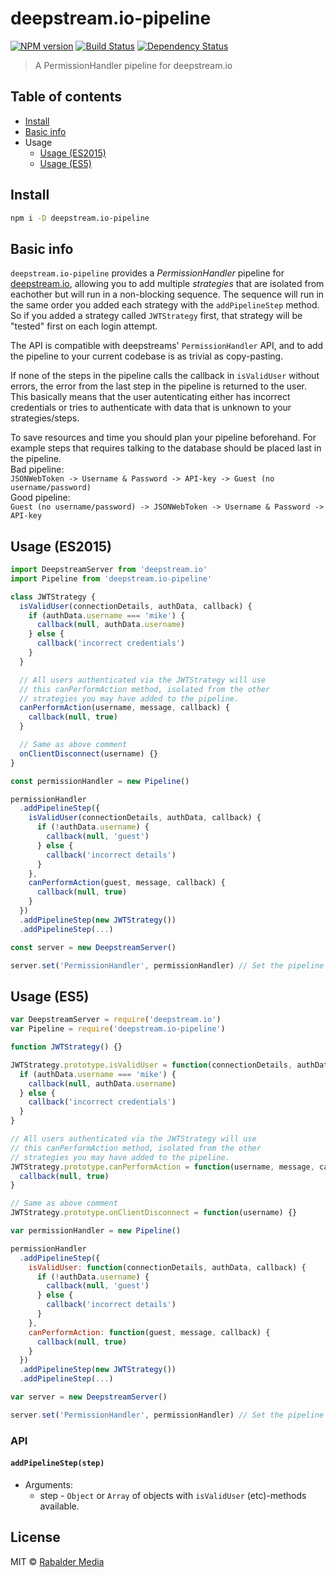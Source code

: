 # deepstream.io-pipeline

[![NPM version][npm-image]][npm-url]
[![Build Status][travis-image]][travis-url]
[![Dependency Status][depstat-image]][depstat-url]

> A PermissionHandler pipeline for deepstream.io

## Table of contents
* [Install](#install)
* [Basic info](#basic-info)
* Usage
  * [Usage (ES2015)](#usage-es2015)
  * [Usage (ES5)](#usage-es5)

## Install

```sh
npm i -D deepstream.io-pipeline
```

## Basic info
`deepstream.io-pipeline` provides a *PermissionHandler* pipeline for [deepstream.io](http://deepstream.io), allowing you to add multiple *strategies* that are isolated from eachother but will run in a non-blocking sequence. The sequence will run in the same order you added each strategy with the `addPipelineStep` method. So if you added a strategy called `JWTStrategy` first, that strategy will be "tested" first on each login attempt.

The API is compatible with deepstreams' `PermissionHandler` API, and to add the pipeline to your current codebase is as trivial as copy-pasting.

If none of the steps in the pipeline calls the callback in `isValidUser` without errors, the error from the last step in the pipeline is returned to the user. This basically means that the user autenticating either has incorrect credentials or tries to authenticate with data that is unknown to your strategies/steps.

To save resources and time you should plan your pipeline beforehand. For example steps that requires talking to the database should be placed last in the pipeline.  
Bad pipeline:  
`JSONWebToken -> Username & Password -> API-key -> Guest (no username/password)`  
Good pipeline:  
`Guest (no username/password) -> JSONWebToken -> Username & Password -> API-key`

## Usage (ES2015)

```js
import DeepstreamServer from 'deepstream.io'
import Pipeline from 'deepstream.io-pipeline'

class JWTStrategy {
  isValidUser(connectionDetails, authData, callback) {
    if (authData.username === 'mike') {
      callback(null, authData.username)
    } else {
      callback('incorrect credentials')
    }
  }

  // All users authenticated via the JWTStrategy will use
  // this canPerformAction method, isolated from the other
  // strategies you may have added to the pipeline.
  canPerformAction(username, message, callback) {
    callback(null, true)
  }

  // Same as above comment
  onClientDisconnect(username) {}
}

const permissionHandler = new Pipeline()

permissionHandler
  .addPipelineStep({
    isValidUser(connectionDetails, authData, callback) {
      if (!authData.username) {
        callback(null, 'guest')
      } else {
        callback('incorrect details')
      }
    },
    canPerformAction(guest, message, callback) {
      callback(null, true)
    }
  })
  .addPipelineStep(new JWTStrategy())
  .addPipelineStep(...)

const server = new DeepstreamServer()

server.set('PermissionHandler', permissionHandler) // Set the pipeline as the PermissionHandler

```

## Usage (ES5)

```js
var DeepstreamServer = require('deepstream.io')
var Pipeline = require('deepstream.io-pipeline')

function JWTStrategy() {}

JWTStrategy.prototype.isValidUser = function(connectionDetails, authData, callback) {
  if (authData.username === 'mike') {
    callback(null, authData.username)
  } else {
    callback('incorrect credentials')
  }
}

// All users authenticated via the JWTStrategy will use
// this canPerformAction method, isolated from the other
// strategies you may have added to the pipeline.
JWTStrategy.prototype.canPerformAction = function(username, message, callback) {
  callback(null, true)
}

// Same as above comment
JWTStrategy.prototype.onClientDisconnect = function(username) {}

var permissionHandler = new Pipeline()

permissionHandler
  .addPipelineStep({
    isValidUser: function(connectionDetails, authData, callback) {
      if (!authData.username) {
        callback(null, 'guest')
      } else {
        callback('incorrect details')
      }
    },
    canPerformAction: function(guest, message, callback) {
      callback(null, true)
    }
  })
  .addPipelineStep(new JWTStrategy())
  .addPipelineStep(...)

var server = new DeepstreamServer()

server.set('PermissionHandler', permissionHandler) // Set the pipeline as the PermissionHandler
```

### API

#### `addPipelineStep(step)`
* Arguments:
  * step - `Object` or `Array` of objects with `isValidUser` (etc)-methods available.

## License

MIT © [Rabalder Media](https://rabaldermedia.se)

[npm-url]: https://npmjs.org/package/deepstream.io-pipeline
[npm-image]: https://img.shields.io/npm/v/deepstream.io-pipeline.svg?style=flat-square

[travis-url]: https://travis-ci.org/rabaldermedia/deepstream.io-pipeline
[travis-image]: https://img.shields.io/travis/rabaldermedia/deepstream.io-pipeline.svg?style=flat-square

[depstat-url]: https://david-dm.org/rabaldermedia/deepstream.io-pipeline
[depstat-image]: https://david-dm.org/rabaldermedia/deepstream.io-pipeline.svg?style=flat-square

